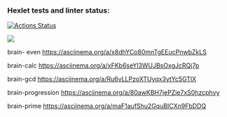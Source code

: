 ### Hexlet tests and linter status:
[![Actions Status](https://github.com/EagIe0wI/frontend-project-44/workflows/hexlet-check/badge.svg)](https://github.com/EagIe0wI/frontend-project-44/actions)

<a href="https://codeclimate.com/github/EagIe0wI/frontend-project-44/maintainability"><img src="https://api.codeclimate.com/v1/badges/c3cc8fae09ecf07177e3/maintainability" /></a>

brain- even
https://asciinema.org/a/x8dhYCo80mnTgEEucPnwbZkLS

brain-calc
https://asciinema.org/a/xFKb6seYl3WUJBsOxgJcRQj7p

brain-gcd
https://asciinema.org/a/Ru6vLLPzoXTUyqx3ytYc5GTlX

brain-progression
https://asciinema.org/a/80awKBH7jePZie7xS0hzcphvy

brain-prime
https://asciinema.org/a/maF1aufShu2GquBICXn9FbDDQ